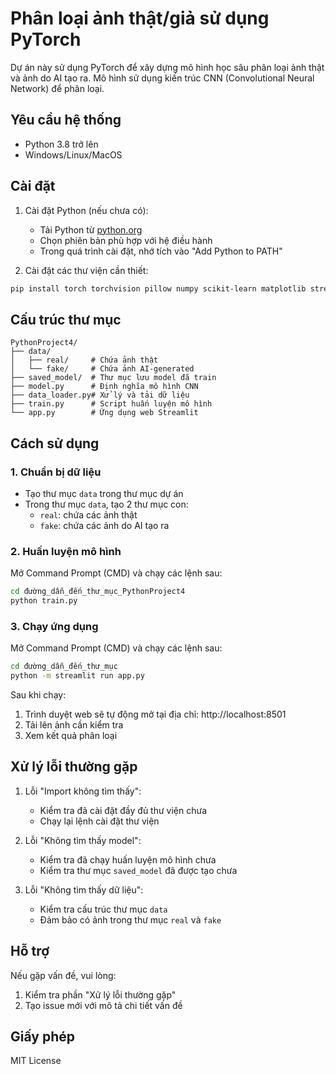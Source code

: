 # Phân loại ảnh thật/giả sử dụng PyTorch

Dự án này sử dụng PyTorch để xây dựng mô hình học sâu phân loại ảnh thật và ảnh do AI tạo ra. Mô hình sử dụng kiến trúc CNN (Convolutional Neural Network) để phân loại.

## Yêu cầu hệ thống

- Python 3.8 trở lên
- Windows/Linux/MacOS

## Cài đặt

1. Cài đặt Python (nếu chưa có):
   - Tải Python từ [python.org](https://www.python.org/downloads/)
   - Chọn phiên bản phù hợp với hệ điều hành
   - Trong quá trình cài đặt, nhớ tích vào "Add Python to PATH"

2. Cài đặt các thư viện cần thiết:
```bash
pip install torch torchvision pillow numpy scikit-learn matplotlib streamlit
```

## Cấu trúc thư mục

```
PythonProject4/
├── data/
│   ├── real/     # Chứa ảnh thật
│   └── fake/     # Chứa ảnh AI-generated
├── saved_model/  # Thư mục lưu model đã train
├── model.py      # Định nghĩa mô hình CNN
├── data_loader.py# Xử lý và tải dữ liệu
├── train.py      # Script huấn luyện mô hình
└── app.py        # Ứng dụng web Streamlit
```

## Cách sử dụng

### 1. Chuẩn bị dữ liệu
- Tạo thư mục `data` trong thư mục dự án
- Trong thư mục `data`, tạo 2 thư mục con:
  - `real`: chứa các ảnh thật
  - `fake`: chứa các ảnh do AI tạo ra

### 2. Huấn luyện mô hình
Mở Command Prompt (CMD) và chạy các lệnh sau:
```bash
cd đường_dẫn_đến_thư_mục_PythonProject4
python train.py
```

### 3. Chạy ứng dụng
Mở Command Prompt (CMD) và chạy các lệnh sau:
```bash
cd đường_dẫn_đến_thư_mục
python -m streamlit run app.py
```

Sau khi chạy:
1. Trình duyệt web sẽ tự động mở tại địa chỉ: http://localhost:8501
2. Tải lên ảnh cần kiểm tra
3. Xem kết quả phân loại

## Xử lý lỗi thường gặp

1. Lỗi "Import không tìm thấy":
   - Kiểm tra đã cài đặt đầy đủ thư viện chưa
   - Chạy lại lệnh cài đặt thư viện

2. Lỗi "Không tìm thấy model":
   - Kiểm tra đã chạy huấn luyện mô hình chưa
   - Kiểm tra thư mục `saved_model` đã được tạo chưa

3. Lỗi "Không tìm thấy dữ liệu":
   - Kiểm tra cấu trúc thư mục `data`
   - Đảm bảo có ảnh trong thư mục `real` và `fake`

## Hỗ trợ

Nếu gặp vấn đề, vui lòng:
1. Kiểm tra phần "Xử lý lỗi thường gặp"
2. Tạo issue mới với mô tả chi tiết vấn đề

## Giấy phép

MIT License 
